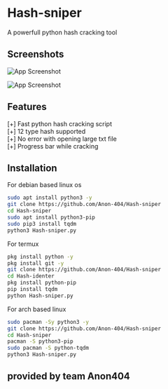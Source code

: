 
# Hash-sniper

A powerfull python hash cracking tool

## Screenshots

![App Screenshot](https://imgur.com/rXjvove.png)

![App Screenshot](https://imgur.com/8rf7BSo.png)

## Features 

[+] Fast python hash cracking script<br>
[+] 12 type hash supported<br>
[+] No error with opening large txt file<br>
[+] Progress bar while cracking<br>

## Installation

For debian based linux os

```bash
sudo apt install python3 -y
git clone https://github.com/Anon-404/Hash-sniper
cd Hash-sniper
sudo apt install python3-pip
sudo pip3 install tqdm
python3 Hash-sniper.py
```
For termux

```bash
pkg install python -y
pkg install git -y
git clone https://github.com/Anon-404/Hash-sniper
cd Hash-identer  
pkg install python-pip
pip install tqdm
python Hash-sniper.py
```

For arch based linux

```bash
sudo pacman -Sy python3 -y  
git clone https://github.com/Anon-404/Hash-sniper
cd Hash-sniper
pacman -S python3-pip
sudo pacman -S python-tqdm
python3 Hash-sniper.py
```

## provided by team Anon404

